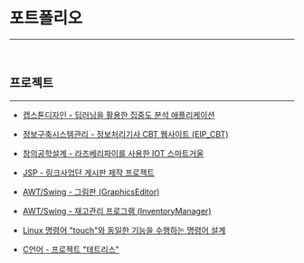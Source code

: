 <br>

# 포트폴리오

---

<br>

## 프로젝트

---
- [캡스톤디자인 - 딥러닝을 활용한 집중도 분석 애플리케이션](https://github.com/DiligentP/Capstone)

- [정보구축시스템관리 - 정보처리기사 CBT 웹사이트 (EIP_CBT)](https://github.com/DiligentP/EIP_CBT)

- [창의공학설계 - 라즈베리파이를 사용한 IOT 스마트거울]()

- [JSP - 링크사업단 게시판 제작 프로젝트](https://github.com/DiligentP/web_programming2)

- [AWT/Swing - 그림판 (GraphicsEditor) ](https://github.com/DiligentP/GraphicsEditor)

- [AWT/Swing - 재고관리 프로그램 (InventoryManager) ](https://github.com/DiligentP/InventoryManager)

- [Linux 명령어 "touch"와 동일한 기능을 수행하는 명령어 설계]()

- [C언어 - 프로젝트 "테트리스" ](https://github.com/DiligentP/Tetris)


